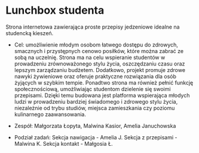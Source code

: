 # Lunchbox studenta
  
 Strona internetowa zawierająca proste przepisy jedzeniowe idealne na studencką kieszeń. 
 
 - Cel: umożliwienie młodym osobom łatwego dostępu do zdrowych, smacznych i przystępnych cenowo posiłków, które można zabrać ze sobą na uczelnię. Strona ma na celu wspieranie studentów w prowadzeniu zrównoważonego stylu życia, oszczędzaniu czasu oraz lepszym zarządzaniu budżetem. Dodatkowo, projekt promuje zdrowe nawyki żywieniowe oraz oferuje praktyczne rozwiązania dla osób żyjących w szybkim tempie. Ponadtwo strona ma również pełnić funkcję społecznościową, umożliwiając studentom dzielenie się swoimi przepisami. Dzięki temu budowana jest platforma wspierająca młodych ludzi w prowadzeniu bardziej świadomego i zdrowego stylu życia, niezależnie od trybu studiów, miejsca zamieszkania czy poziomu kulinarnego zaawansowania.

- Zespół: Małgorzata Łopyta, Malwina Kasior, Amelia Januchowska
- Podział zadań:
  Sekcja nawigacja - Amelia J.
  Sekcja z przepisami - Malwina K.
  Sekcja kontakt - Małgosia Ł.

